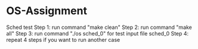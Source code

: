 # OS-Assignment

Sched test
Step 1: run command "make clean"
Step 2: run command "make all"
Step 3: run command "./os sched_0" for test input file sched_0
Step 4: repeat 4 steps if you want to run another case
